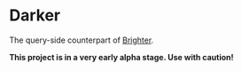 # Darker
The query-side counterpart of [Brighter](http://iancooper.github.io/Paramore/Brighter.html).

**This project is in a very early alpha stage. Use with caution!**
